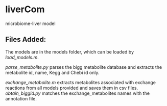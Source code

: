 # liverCom
microbiome-liver model


## Files Added:
The models are in the models folder, which can be loaded by *load_models.m*.  

*parse_metabolite.py* parses the bigg metabolite database and extracts the metabolite id, name, Kegg and Chebi id only.  

*exchange_metabolite.m* extracts metabolites associated with exchange reactions from all models provided and saves them in csv files.    
*obtain_biggId.py* matches the exchange_metabolites names with the annotation file.  

 

